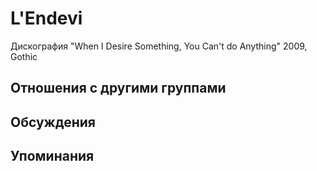 # L'Endevi

Дискография
"When I Desire Something, You Can't do Anything" 2009, Gothic

## Отношения с другими группами


## Обсуждения


## Упоминания

